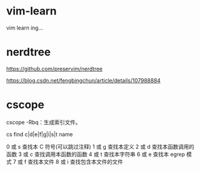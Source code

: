 # vim-learn
vim learn ing...

# nerdtree

https://github.com/preservim/nerdtree

https://blog.csdn.net/fengbingchun/article/details/107988884

# cscope

cscope -Rbq：生成索引文件。

cs find c|d|e|f|g|i|s|t name

0 或 s	查找本 C 符号(可以跳过注释)
1 或 g	查找本定义
2 或 d	查找本函数调用的函数
3 或 c	查找调用本函数的函数
4 或 t	查找本字符串
6 或 e	查找本 egrep 模式
7 或 f	查找本文件
8 或 i	查找包含本文件的文件
